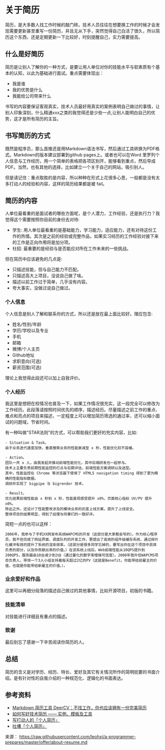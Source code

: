 
# 关于简历
简历，是大多数人找工作时候的敲门砖。技术人员往往在想要换工作的时候才会发现需要更新甚至重写一份简历，并且无从下手，突然觉得自己白活了很久，所以简历这个东西，还是定期更新一下比较好，时刻提醒自己，实力需要提高。

## 什么是好简历
简历是让别人了解你的一种方式，是要让用人单位对你的技能水平与软素质有个基本的认知，以此为基础进行面试。重点需要体现出：

- 我是谁
- 我的优势是什么
- 我能给公司带来什么

书写的内容要保证客观真实，技术人员最好用真实的案例表明自己做过的事情，让别人印象深刻，什么精通xxx之类的我觉得还是少些一点,让别人能明白自己的优势，这才是所有简历的主旨。

## 书写简历的方式
既然是程序员，那么首推还是用Markdown语法书写，然后通过工具转换为PDF格式。Markdown的版本建议部署到github pages上。或者也可以在Word 里罗列个人信息与工作经历，用一个简单的表格把各项区别开，能够看到重点，然后导成 PDF。当然，也有其他的选择，比如建立一个关于自己的网站，吸引别人。

但是请记住：重点取胜的是内容，所以种种在形式上花很多心思，一般都是没有太多打动人的经验和内容，这样的简历结果都是被 fail。

## 简历的内容
人单位最看重的是面试者的哪些方面呢，是个人潜力，工作经验，还是执行力？我觉得这个需要按照你目前的身份去对待:

- 学生: 用人单位最看重的是基础能力，学习能力，适应能力，还有对待这份工作的热情。其次是之前的经验或完整作品，如果实习经历的工作经验对接下来的工作是正向作用将是加分项。
- 社招: 最重要的是经验与是否能应对所在工作未来的一些挑战。


但在简历中应该避免的几点是:

- 只描述技能，但与自己能力不匹配。
- 只描述高大上项目，没说自己做了啥。
- 描述以前工作过于简单，几乎没有内容。
- 夸大事实，没做过说自己做过。

### 个人信息
个人信息是别人了解和联系你的方式，所以还是放在最上面比较好。理应包含:

- 姓名/性别/年龄
- 学历/学校以及专业
- 手机
- 邮箱
- 微博/个人主页
- Github地址
- 求职意向(可选)
- 薪资范围(可选)

理论上我觉得此段还可以加上自我评价。

### 个人经历
我这里是想把在校情况也普及一下，如果工作情况很充实，这一段完全可以修改为工作经历。此段落请按照时间优先的顺序，描述经历。尽量描述之前工作的重点、难点和亮点的项目来描述，一定程度上可以增加简历筛选的通过率，还可以缩小面试的问题域，节省时间。

有一种叫做"STAR法则"的方式，可以帮助我们更好的充实内容，比如:
    
    - Situation & Task。
    由于业务迭代速度加快，垂直搜索业务的性能衰减至 x 秒，性能优化刻不容缓。

    - Action。
    团队一共 x 人，由我发起并推动前端性能优化，其中后端研发也一起参与。
    技术上主要负责前期性能监控的打点与后期评估，前端性能方案调研以及选型。
    其中，性能监控在 Chrome 等浏览器下使用了 HTML5 navigation timing 得到了更为精确的性能指标数据。
    调研并实现了 bigpipe 与 bigrender 技术。

    - Result。
    优化结果前端性能由 x 秒到 x 秒，性能直观感受提升 x0%，页面核心指标 UV/PV 提升 x0%。
    除此之外，还设计了性能整改涉及的模块业务的灰度上线方案，提升了上线安全。
    整体项目的结果明显，得到了经理与同事们的一致好评。

简短一点的也可以这样：

    2006年，我参与了手机XX网发布系统WAPCMS的开发（这部分是大家都会写的）。作为核心程序员，我不但完成了网站界面、调度队列的开发工作，更提出了高效的组件级缓存系统，通过碎片化缓冲有效的提升了系统的渲染效率。（这部分是很多同学忘掉的，要写出你在这个项目中具体负责的部分，以及你贡献出来的价值。）在该系统上线后，Web前端性能从10QPS提升到200QPS，服务器由10台减少到3台（通过量化的数字来增强可信度）。2008年我升任WAPCMS项目负责人，带领一个3人小组支持着每天超过2亿的PV（这就是Benefit。你能带给前雇主的价值，也就是你能带给新雇主的价值。）。

### 业余爱好和作品
这里可以再细分段落的描述自己做过的其他事情，比如开源项目，初版的书籍。

### 技能清单
对技能进行详细且有重点的描述。

### 致谢
最后别忘了感谢一下辛苦阅读你简历的人。

## 总结
简历的含义是对学历、经历、特长、爱好及其它有关情况所作的简明扼要的书面介绍。是有针对性的自我介绍的一种规范化、逻辑化的书面表达。

## 参考资料
- [Markdown 简历工具 DeerCV：不找工作，你也应该拥有一份完美简历](http://www.v2ex.com/t/179299)
- [如何写好技术简历 —— 实例、模板及工具](http://get.jobdeer.com/744.get)
- [写打动人的「个人简历」](http://mp.weixin.qq.com/s?__biz=MzA5NDY0ODkxNA==&mid=203425054&idx=2&sn=10866b55058b14a30f5adf1f80d67aed&scene=18#rd)
- [吐嘈「个人简历」](http://mp.weixin.qq.com/s?__biz=MzA5NDY0ODkxNA==&mid=203425054&idx=1&sn=7de145e1dbb737e61e3fe0a699fe3672&scene=18#rd)


来源： 
https://raw.githubusercontent.com/leohxj/a-programmer-prepares/master/offer/about-resume.md
